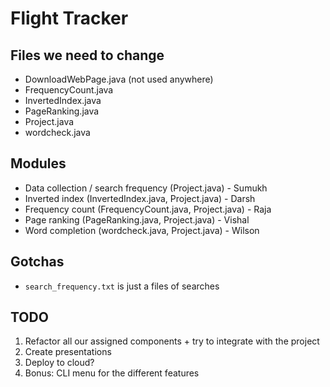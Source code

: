 # Flight Tracker

## Files we need to change

- DownloadWebPage.java (not used anywhere)
- FrequencyCount.java
- InvertedIndex.java
- PageRanking.java
- Project.java
- wordcheck.java

## Modules
- Data collection / search frequency (Project.java) - Sumukh
- Inverted index (InvertedIndex.java, Project.java) - Darsh
- Frequency count (FrequencyCount.java, Project.java) - Raja
- Page ranking (PageRanking.java, Project.java) - Vishal
- Word completion (wordcheck.java, Project.java) - Wilson

## Gotchas
- `search_frequency.txt` is just a files of searches

## TODO
1. Refactor all our assigned components + try to integrate with the project
2. Create presentations
3. Deploy to cloud?
4. Bonus: CLI menu for the different features
